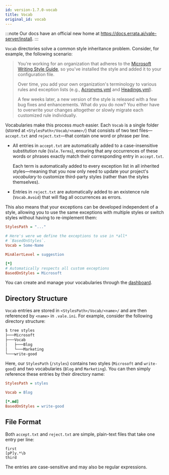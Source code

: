 ```yaml
---
id: version-1.7.0-vocab
title: Vocab
original_id: vocab
---
```


:::note
Our docs have an official new home at https://docs.errata.ai/vale-server/install.
:::

`Vocab` directories solve a common style
inheritance problem. Consider, for example, the following scenario:

> You're working for an organization that adheres to the
> [Microsoft Writing Style Guide](https://github.com/errata-ai/Microsoft), so
> you've installed the style and added it to your configuration file.
>
> Over time, you add your own organization's terminology to various rules and
> exception lists (e.g.,
> [Acronyms.yml](https://github.com/errata-ai/Microsoft/blob/master/Microsoft/Acronyms.yml)
> and
> [Headings.yml](https://github.com/errata-ai/Microsoft/blob/master/Microsoft/Headings.yml)).
>
> A few weeks later, a new version of the style is released with a few bug fixes and
> enhancements. What do you do now? You either have to overwrite your changes altogether
> or slowly migrate each customized rule individually.

Vocabularies make this process *much* easier. Each `Vocab` is a single folder
(stored at `<StylesPath>/Vocab/<name>/`) that consists of two text
files&mdash;`accept.txt` and `reject.txt`&mdash;that contain one word or phrase
per line.

* All entries in `accept.txt` are automatically added to a case-insensitive
  substitution rule (`Vale.Terms`), ensuring that any occurrences of these
  words or phrases exactly match their corresponding entry in `accept.txt`.

  Each term is automatically added to every exception list in all inherited
  styles&mdash;meaning that you now only need to update your project's
  *vocabulary* to customize third-party styles (rather than the styles
  themselves).

* Entries in `reject.txt` are automatically added to an existence rule
  (`Vocab.Avoid`) that will flag all occurrences as errors.

This also means that your exceptions can be developed independent of a style,
allowing you to use the same exceptions with multiple styles or switch styles
without having to re-implement them:

```ini
StylesPath = "..."

# Here's were we define the exceptions to use in *all*
# `BasedOnStyles`.
Vocab = Some-Name

MinAlertLevel = suggestion

[*]
# Automatically respects all custom exceptions
BasedOnStyles = Microsoft
```

You can create and manage your vocabularies through the [dashboard](ui#dashbaord).

## Directory Structure

`Vocab` entries are stored in `<StylesPath>/Vocab/<name>/` and are then
referenced by `<name>` in `.vale.ini`. For example, consider the following
directory structure:

```bash
$ tree styles
├───Microsoft
├───Vocab
│   ├───Blog
│   └───Marketing
└───write-good
```

Here, our `StylesPath` (`/styles`) contains two styles (`Microsoft` and
`write-good`) and two vocabularies (`Blog` and `Marketing`). You can then
simply reference these entries by their directory name:

```ini title=".vale.ini"
StylesPath = styles

Vocab = Blog

[*.md]
BasedOnStyles = write-good
```

## File Format

Both `accept.txt` and `reject.txt` are simple, plain-text files that take one
entry per line:

```text
first
[pP]y.*\b
third
```

The entries are case-sensitive and may also be regular expressions.
